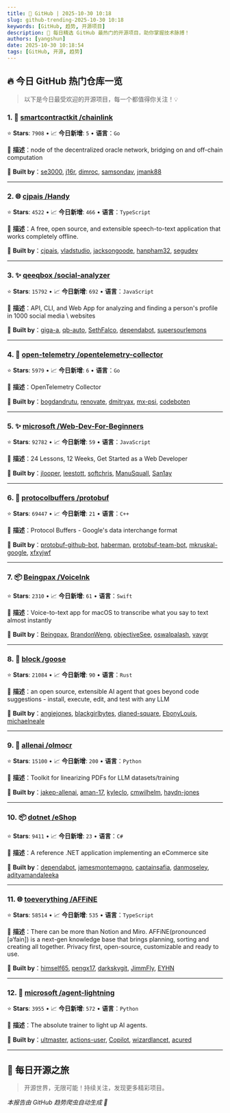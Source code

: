 ```yaml
---
title: 🚀 GitHub | 2025-10-30 10:18
slug: github-trending-2025-10-30 10:18
keywords: [GitHub, 趋势, 开源项目]
description: 🌟 每日精选 GitHub 最热门的开源项目，助你掌握技术脉搏！
authors: [yangshun]
date: 2025-10-30 10:18:54
tags: [GitHub, 开源, 趋势]
---
```


## 🔥 今日 GitHub 热门仓库一览

> 以下是今日最受欢迎的开源项目，每一个都值得你关注！💡

### 1. 🚦 [smartcontractkit /chainlink](https://github.com/smartcontractkit/chainlink)

⭐ **Stars**: `7908`   •   📈 **今日新增**: `5`   •   **语言**：`Go`

📝 **描述**：node of the decentralized oracle network, bridging on and off-chain computation

🤝 **Built by**：[se3000](https://github.com/se3000), [j16r](https://github.com/j16r), [dimroc](https://github.com/dimroc), [samsondav](https://github.com/samsondav), [jmank88](https://github.com/jmank88)

---

### 2. 🌐 [cjpais /Handy](https://github.com/cjpais/Handy)

⭐ **Stars**: `4522`   •   📈 **今日新增**: `466`   •   **语言**：`TypeScript`

📝 **描述**：A free, open source, and extensible speech-to-text application that works completely offline.

🤝 **Built by**：[cjpais](https://github.com/cjpais), [vladstudio](https://github.com/vladstudio), [jacksongoode](https://github.com/jacksongoode), [hanpham32](https://github.com/hanpham32), [segudev](https://github.com/segudev)

---

### 3. ✨ [qeeqbox /social-analyzer](https://github.com/qeeqbox/social-analyzer)

⭐ **Stars**: `15792`   •   📈 **今日新增**: `692`   •   **语言**：`JavaScript`

📝 **描述**：API, CLI, and Web App for analyzing and finding a person's profile in 1000 social media \ websites

🤝 **Built by**：[giga-a](https://github.com/giga-a), [qb-auto](https://github.com/qb-auto), [SethFalco](https://github.com/SethFalco), [dependabot](https://github.com/dependabot), [supersourlemons](https://github.com/supersourlemons)

---

### 4. 🚦 [open-telemetry /opentelemetry-collector](https://github.com/open-telemetry/opentelemetry-collector)

⭐ **Stars**: `5979`   •   📈 **今日新增**: `6`   •   **语言**：`Go`

📝 **描述**：OpenTelemetry Collector

🤝 **Built by**：[bogdandrutu](https://github.com/bogdandrutu), [renovate](https://github.com/renovate), [dmitryax](https://github.com/dmitryax), [mx-psi](https://github.com/mx-psi), [codeboten](https://github.com/codeboten)

---

### 5. ✨ [microsoft /Web-Dev-For-Beginners](https://github.com/microsoft/Web-Dev-For-Beginners)

⭐ **Stars**: `92782`   •   📈 **今日新增**: `59`   •   **语言**：`JavaScript`

📝 **描述**：24 Lessons, 12 Weeks, Get Started as a Web Developer

🤝 **Built by**：[jlooper](https://github.com/jlooper), [leestott](https://github.com/leestott), [softchris](https://github.com/softchris), [ManuSquall](https://github.com/ManuSquall), [San1ay](https://github.com/San1ay)

---

### 6. 🔧 [protocolbuffers /protobuf](https://github.com/protocolbuffers/protobuf)

⭐ **Stars**: `69447`   •   📈 **今日新增**: `21`   •   **语言**：`C++`

📝 **描述**：Protocol Buffers - Google's data interchange format

🤝 **Built by**：[protobuf-github-bot](https://github.com/protobuf-github-bot), [haberman](https://github.com/haberman), [protobuf-team-bot](https://github.com/protobuf-team-bot), [mkruskal-google](https://github.com/mkruskal-google), [xfxyjwf](https://github.com/xfxyjwf)

---

### 7. 📦 [Beingpax /VoiceInk](https://github.com/Beingpax/VoiceInk)

⭐ **Stars**: `2310`   •   📈 **今日新增**: `61`   •   **语言**：`Swift`

📝 **描述**：Voice-to-text app for macOS to transcribe what you say to text almost instantly

🤝 **Built by**：[Beingpax](https://github.com/Beingpax), [BrandonWeng](https://github.com/BrandonWeng), [objectiveSee](https://github.com/objectiveSee), [oswalpalash](https://github.com/oswalpalash), [vaygr](https://github.com/vaygr)

---

### 8. 🦀 [block /goose](https://github.com/block/goose)

⭐ **Stars**: `21084`   •   📈 **今日新增**: `90`   •   **语言**：`Rust`

📝 **描述**：an open source, extensible AI agent that goes beyond code suggestions - install, execute, edit, and test with any LLM

🤝 **Built by**：[angiejones](https://github.com/angiejones), [blackgirlbytes](https://github.com/blackgirlbytes), [dianed-square](https://github.com/dianed-square), [EbonyLouis](https://github.com/EbonyLouis), [michaelneale](https://github.com/michaelneale)

---

### 9. 🐍 [allenai /olmocr](https://github.com/allenai/olmocr)

⭐ **Stars**: `15100`   •   📈 **今日新增**: `200`   •   **语言**：`Python`

📝 **描述**：Toolkit for linearizing PDFs for LLM datasets/training

🤝 **Built by**：[jakep-allenai](https://github.com/jakep-allenai), [aman-17](https://github.com/aman-17), [kyleclo](https://github.com/kyleclo), [cmwilhelm](https://github.com/cmwilhelm), [haydn-jones](https://github.com/haydn-jones)

---

### 10. 📦 [dotnet /eShop](https://github.com/dotnet/eShop)

⭐ **Stars**: `9411`   •   📈 **今日新增**: `23`   •   **语言**：`C#`

📝 **描述**：A reference .NET application implementing an eCommerce site

🤝 **Built by**：[dependabot](https://github.com/dependabot), [jamesmontemagno](https://github.com/jamesmontemagno), [captainsafia](https://github.com/captainsafia), [danmoseley](https://github.com/danmoseley), [adityamandaleeka](https://github.com/adityamandaleeka)

---

### 11. 🌐 [toeverything /AFFiNE](https://github.com/toeverything/AFFiNE)

⭐ **Stars**: `58514`   •   📈 **今日新增**: `535`   •   **语言**：`TypeScript`

📝 **描述**：There can be more than Notion and Miro. AFFiNE(pronounced [ə‘fain]) is a next-gen knowledge base that brings planning, sorting and creating all together. Privacy first, open-source, customizable and ready to use.

🤝 **Built by**：[himself65](https://github.com/himself65), [pengx17](https://github.com/pengx17), [darkskygit](https://github.com/darkskygit), [JimmFly](https://github.com/JimmFly), [EYHN](https://github.com/EYHN)

---

### 12. 🐍 [microsoft /agent-lightning](https://github.com/microsoft/agent-lightning)

⭐ **Stars**: `3955`   •   📈 **今日新增**: `572`   •   **语言**：`Python`

📝 **描述**：The absolute trainer to light up AI agents.

🤝 **Built by**：[ultmaster](https://github.com/ultmaster), [actions-user](https://github.com/actions-user), [Copilot](https://github.com/Copilot), [wizardlancet](https://github.com/wizardlancet), [acured](https://github.com/acured)

---

## 🌈 每日开源之旅

> 开源世界，无限可能！持续关注，发现更多精彩项目。

*本报告由 GitHub 趋势爬虫自动生成 🤖*
